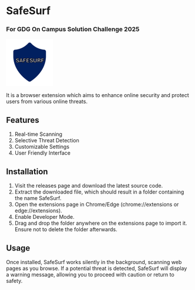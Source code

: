 # SafeSurf 
### For GDG On Campus Solution Challenge 2025
![SafeSurf Logo](img/extension_logo.png)

It is a browser extension which aims to enhance online security and protect users from various online threats. 

## Features
1) Real-time Scanning
2) Selective Threat Detection
3) Customizable Settings
4) User Friendly Interface

## Installation
1) Visit the releases page and download the latest source code.
2) Extract the downloaded file, which should result in a folder containing the name SafeSurf.
3) Open the extensions page in Chrome/Edge (chrome://extensions or edge://extensions).
4) Enable Developer Mode.
5) Drag and drop the folder anywhere on the extensions page to import it. Ensure not to delete the folder afterwards.

## Usage
Once installed, SafeSurf works silently in the background, scanning web pages as you browse. If a potential threat is detected, SafeSurf will display a warning message, allowing you to proceed with caution or return to safety.
